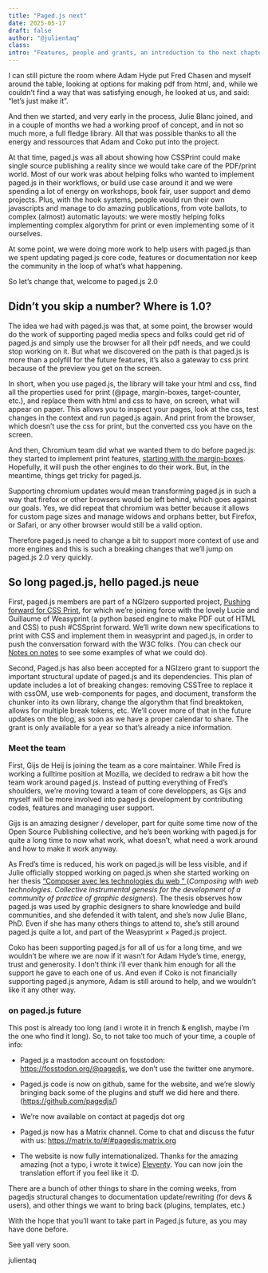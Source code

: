 ```yaml
---
title: "Paged.js next"
date: 2025-05-17
draft: false
author: "@julientaq"
class:
intro: "Features, people and grants, an introduction to the next chapter of paged.js"
---
```


I can still picture the room where Adam Hyde put Fred Chasen and myself around the table, looking at options for making pdf from html, and, while we couldn’t find a way that was satisfying enough, he looked at us, and said: “let’s just make it”. 

And then we started, and very early in the process, Julie Blanc joined, and in a couple of months we had a working proof of concept, and in not so much more, a full fledge library. All that was possible thanks to all the energy and ressources that Adam and Coko put into the project.

At that time, paged.js was all about showing how CSSPrint could make single source publishing a reality since we would take care of the PDF/print world. Most of our work was about helping folks who wanted to implement paged.js in their workflows, or build use case around it and we were spending a lot of energy on workshops, book fair, user support and demo projects. Plus, with the hook systems, people would run their own javascripts and manage to do amazing publications, from vote ballots, to complex (almost) automatic layouts: we were mostly helping folks implementing complex algorythm for print or even implementing some of it ourselves. 

At some point, we were doing more work to help users with paged.js than we spent updating paged.js core code, features or documentation nor keep the community in the loop of what’s what happening.

So let’s change that, welcome to paged.js 2.0


## Didn’t you skip a number? Where is 1.0? 

The idea we had with paged.js was that, at some point, the browser would do the work of supporting paged media specs and folks could get rid of paged.js and simply use the browser for all their pdf needs, and we could stop working on it. But what we discovered on the path is that paged.js is more than a polyfill for the future features, it’s also a gateway to css print because of the preview you get on the screen.

In short, when you use paged.js, the library will take your html and css, find all the properties used for print (@page, margin-boxes, target-counter, etc.), and replace them with html and css to have, on screen, what will appear on paper. This allows you to inspect your pages, look at the css, test changes in the context and run paged.js again. And print from the browser, which doesn’t use the css for print, but the converted css you have on the screen. 

And then, Chromium team did what we wanted them to do before paged.js: they started to implement print features, [starting with the margin-boxes](https://developer.chrome.com/blog/new-in-chrome-131). Hopefully, it will push the other engines to do their work. But, in the meantime, things get tricky for paged.js. 

Supporting chromium updates would mean transforming paged.js in such a way that firefox or other browsers would be left behind, which goes against our goals. Yes, we did repeat that chromium was better because it allows for custom page sizes and manage widows and orphans better, but Firefox, or Safari, or any other browser would still be a valid option. 

Therefore paged.js need to change a bit to support more context of use and more engines and this is such a breaking changes that we’ll jump on paged.js 2.0 very quickly.


## So long paged.js, hello paged.js neue


First, paged.js members are part of a NGIzero supported project, [Pushing forward for CSS Print](https://nlnet.nl/project/CSS-Print/), for which we’re joining force with the lovely Lucie and Guillaume of Weasyprint (a python based engine to make PDF out of HTML and CSS) to push #CSSprint forward. We’ll write down new specifications to print with CSS and implement them in weasyprint and paged.js, in order to push the conversation forward with the W3C folks. (You can check our [Notes on notes](link) to see some examples of what we could do).

Second, Paged.js has also been accepted for a NGIzero grant to support the important structural update of paged.js and its dependencies. This plan of update includes a lot of breaking changes: removing CSSTree to replace it with cssOM, use web-components for pages, and document, transform the chunker into its own library, change the algorythm that find breaktoken, allows for multiple break tokens, etc. We’ll cover more of that in the future updates on the blog, as soon as we have a proper calendar to share. The grant is only available for a year so that’s already a nice information. 


### Meet the team


First, Gijs de Heij is joining the team as a core maintainer. While Fred is working a fulltime position at Mozilla, we decided to redraw a bit how the team work around paged.js. Instead of putting everything of Fred’s shoulders, we’re moving toward a team of core developpers, as Gijs and myself will be more involved into paged.js development by contributing codes, features and managing user support.

Gijs is an amazing designer / developer, part for quite some time now of the Open Source Publishing collective, and he’s been working with paged.js for quite a long time to now what work, what doesn’t, what need a work around and how to make it work anyway.

As Fred’s time is reduced, his work on paged.js will be less visible, and if Julie officially stopped working on paged.js when she started working on her thesis [ “Composer avec les technologies du web ” ](http://phd.julie-blanc.fr/) (*Composing with web technologies. Collective instrumental genesis for the development of a community of practice of graphic designers*). The thesis observes how paged.js was used by graphic designers to share knowledge and build communities, and she defended it with talent, and she’s now Julie Blanc, PhD. Even if she has many others things to attend to, she’s still around paged.js quite a lot, and part of the Weasyprint × Paged.js project.

Coko has been supporting paged.js for all of us for a long time, and we wouldn’t be where we are now if it wasn’t for Adam Hyde’s time, energy, trust and generosity. I don’t think i’ll ever thank him enough for all the support he gave to each one of us. And even if Coko is not financially supporting paged.js anymore, Adam is still around to help, and we wouldn’t like it any other way.


### on paged.js future

This post is already too long (and i wrote it in french & english, maybe i’m the one who find it long). So, to not take too much of your time, a couple of info:

- Paged.js a mastodon account on fosstodon: https://fosstodon.org/@pagedjs, we don’t use the twitter one anymore. 

- Paged.js code is now on github, same for the website, and we’re slowly bringing back some of the plugins and stuff we did here and there. (https://github.com/pagedjs/)

- We’re now available on contact at pagedjs dot org
- Paged.js now has a Matrix channel. Come to chat and discuss the futur with us: https://matrix.to/#/#pagedjs:matrix.org
- The website is now fully internationalized. Thanks for the amazing amazing (not a typo, i wrote it twice) [Eleventy](https://11ty.dev). You can now join the translation effort if you feel like it :D. 

There are a bunch of other things to share in the coming weeks, from pagedjs structural changes to documentation update/rewriting (for devs & users), and other things we want to bring back (plugins, templates, etc.)

With the hope that you’ll want to take part in Paged.js future, as you may have done before. 

See yall very soon.

<p class="signature">
julientaq 
</p>





